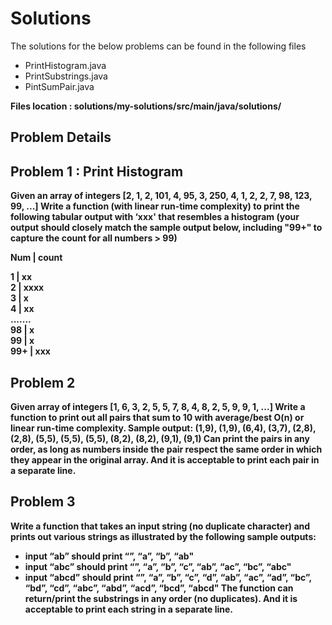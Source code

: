 # Solutions

The solutions for the below problems can be found in the following files

* PrintHistogram.java
* PrintSubstrings.java
* PintSumPair.java

<b>Files location : solutions/my-solutions/src/main/java/solutions/

## Problem Details

## Problem 1 : Print Histogram <br/>

Given an array of integers [2, 1, 2, 101, 4, 95, 3, 250, 4, 1, 2, 2, 7, 98, 123, 99, ...]
Write a function (with linear run-time complexity) to print the following tabular output with ‘xxx' that resembles a histogram (your output should closely match the sample output below, including "99+" to capture the count for all numbers > 99)

Num | count <br/>

1 | xx <br/>
2 | xxxx <br/>
3 | x <br/>
4 | xx <br/>
....... <br/>
98 | x <br/>
99 | x <br/>
99+ | xxx <br/>

## Problem 2 <br/>

Given array of integers [1, 6, 3, 2, 5, 5, 7, 8, 4, 8, 2, 5, 9, 9, 1, ...]
Write a function to print out all pairs that sum to 10 with average/best O(n) or linear run-time complexity.
Sample output: (1,9), (1,9), (6,4), (3,7), (2,8), (2,8), (5,5), (5,5), (5,5), (8,2), (8,2), (9,1), (9,1)
Can print the pairs in any order, as long as numbers inside the pair respect the same order in which they appear in the original array. And it is acceptable to print each pair in a separate line.

## Problem 3 <br/>
Write a function that takes an input string (no duplicate character) and prints out various strings as illustrated by the following sample outputs:
- input “ab” should print “”, “a”, “b”, “ab"
- input “abc” should print “”, “a”, “b”, “c”, “ab”, “ac”, “bc”, “abc"
- input “abcd” should print “”, “a”, “b”, “c”, “d”, “ab”, “ac”, “ad”, “bc”, “bd”, “cd”, “abc”, “abd”, “acd”, “bcd”, “abcd"
The function can return/print the substrings in any order (no duplicates). And it is acceptable to print each string in a separate line.
